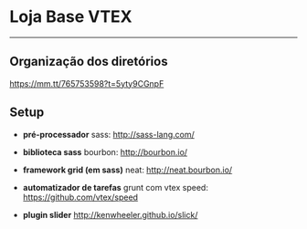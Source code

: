 # Loja Base VTEX #
***

## Organização dos diretórios ##
[https://mm.tt/765753598?t=5yty9CGnpF
](https://mm.tt/765753598?t=5yty9CGnpF)


## Setup ##

* **pré-processador**
sass: http://sass-lang.com/

* **biblioteca sass**
bourbon: http://bourbon.io/

* **framework grid (em sass)**
neat: http://neat.bourbon.io/

* **automatizador de tarefas**
grunt com vtex speed: https://github.com/vtex/speed

* **plugin slider**
http://kenwheeler.github.io/slick/